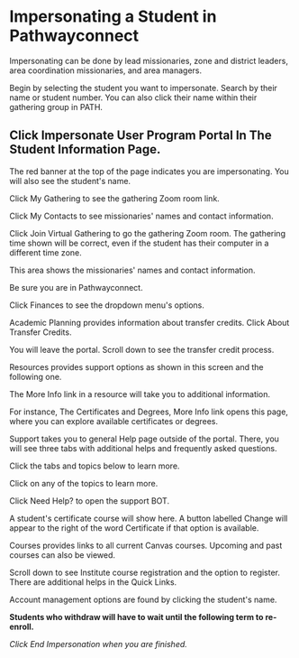 # Impersonating a Student in Pathwayconnect

Impersonating can be done by lead missionaries, zone and district leaders, area coordination missionaries, and area managers.

Begin by selecting the student you want to impersonate. Search by their name or student number. You can also click their name within their gathering group in PATH.

## Click Impersonate User Program Portal In The Student Information Page.

The red banner at the top of the page indicates you are impersonating. You will also see the student's name.

Click My Gathering to see the gathering Zoom room link.

Click My Contacts to see missionaries' names and contact information.

Click Join Virtual Gathering to go the gathering Zoom room. The gathering time shown will be correct, even if the student has their computer in a different time zone.

This area shows the missionaries' names and contact information.

Be sure you are in Pathwayconnect.

Click Finances to see the dropdown menu's options.

Academic Planning provides information about transfer credits. Click About Transfer Credits.

You will leave the portal. Scroll down to see the transfer credit process.

Resources provides support options as shown in this screen and the following one.

The More Info link in a resource will take you to additional information.

For instance, The Certificates and Degrees, More Info link opens this page, where you can explore available certificates or degrees.

Support takes you to general Help page outside of the portal. There, you will see three tabs with additional helps and frequently asked questions.

Click the tabs and topics below to learn more.

Click on any of the topics to learn more.

Click Need Help? to open the support BOT.

A student's certificate course will show here. A button labelled Change will appear to the right of the word Certificate if that option is available.

Courses provides links to all current Canvas courses. Upcoming and past courses can also be viewed.

Scroll down to see Institute course registration and the option to register. There are additional helps in the Quick Links.

Account management options are found by clicking the student's name.

**Students who withdraw will have to wait until the following term to re-enroll.**

*Click End Impersonation when you are finished.*

